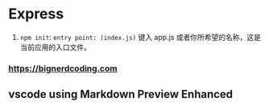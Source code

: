 

# Express

1. `npm init`: `entry point: (index.js)` 键入 app.js 或者你所希望的名称，这是当前应用的入口文件。



### https://bignerdcoding.com
## vscode using Markdown Preview Enhanced